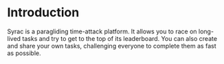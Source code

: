 # Introduction

Syrac is a paragliding time-attack platform. It allows you to race on long-lived tasks and try to get to the top of its leaderboard. You can also create and share your own tasks, challenging everyone to complete them as fast as possible.
